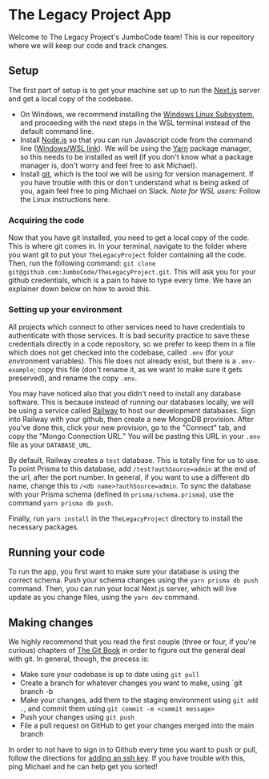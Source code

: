 # The Legacy Project App

Welcome to The Legacy Project's JumboCode team! This is our repository where we will keep our code and track changes.

## Setup
The first part of setup is to get your machine set up to run the [Next.js](https://nextjs.org/docs) server and get a local copy of the codebase.

- On Windows, we recommend installing the [Windows Linux Subsystem](https://learn.microsoft.com/en-us/windows/wsl/install), and proceeding with the next steps in the WSL terminal instead of the default command line.
- Install [Node.js](https://nodejs.org/en/) so that you can run Javascript code from the command line ([Windows/WSL link](https://learn.microsoft.com/en-us/windows/dev-environment/javascript/nodejs-on-wsl)). We will be using the [Yarn](https://classic.yarnpkg.com/lang/en/docs/install/#mac-stable) package manager, so this needs to be installed as well (if you don't know what a package manager is, don't worry and feel free to ask Michael).
- Install [git](https://git-scm.com/book/en/v2/Getting-Started-Installing-Git), which is the tool we will be using for version management. If you have trouble with this or don't understand what is being asked of you, again feel free to ping Michael on Slack. *Note for WSL users:* Follow the Linux instructions here.

### Acquiring the code
Now that you have git installed, you need to get a local copy of the code. This is where git comes in. In your terminal, navigate to the folder where you want git to put your `TheLegacyProject` folder containing all the code. Then, run the following command: `git clone git@github.com:JumboCode/TheLegacyProject.git`. This will ask you for your github credentials, which is a pain to have to type every time. We have an explainer down below on how to avoid this.

### Setting up your environment
All projects which connect to other services need to have credentials to authenticate with those services. It is bad security practice to save these credentials directly in a code repository, so we prefer to keep them in a file which does not get checked into the codebase, called `.env` (for your *env*ironment variables). This file does not already exist, but there is a `.env-example`; copy this file (don't rename it, as we want to make sure it gets preserved), and rename the copy `.env`.

You may have noticed also that you didn't need to install any database software. This is because instead of running our databases locally, we will be using a service called [Railway](railway.app) to host our development databases. Sign into Railway with your github, then create a new MongoDB provision. After you've done this, click your new provision, go to the "Connect" tab, and copy the "Mongo Connection URL." You will be pasting this URL in your `.env` file as your `DATABASE_URL`.

By default, Railway creates a `test` database. This is totally fine for us to use. To point Prisma to this database, add `/test?authSource=admin` at the end of the url, after the port number. In general, if you want to use a different db name, change this to `/<db name>?authSource=admin`. To sync the database with your Prisma schema (defined in `prisma/schema.prisma`), use the command `yarn prisma db push`.

Finally, run `yarn install` in the `TheLegacyProject` directory to install the necessary packages.

## Running your code
To run the app, you first want to make sure your database is using the correct schema. Push your schema changes using the `yarn prisma db push` command. Then, you can run your local Next.js server, which will live update as you change files, using the `yarn dev` command.

## Making changes
We highly recommend that you read the first couple (three or four, if you're curious) chapters of [The Git Book](https://git-scm.com/book/en/v2) in order to figure out the general deal with git. In general, though, the process is:

- Make sure your codebase is up to date using `git pull`
- Create a branch for whatever changes you want to make, using `git branch -b <branch name>
- Make your changes, add them to the staging environment using `git add .`, and commit them using `git commit -m <commit message>`
- Push your changes using `git push`
- File a pull request on GitHub to get your changes merged into the main branch

In order to not have to sign in to Github every time you want to push or pull, follow the directions for [adding an ssh key](https://docs.github.com/authentication/connecting-to-github-with-ssh/adding-a-new-ssh-key-to-your-github-account?platform=linux). If you have trouble with this, ping Michael and he can help get you sorted!
